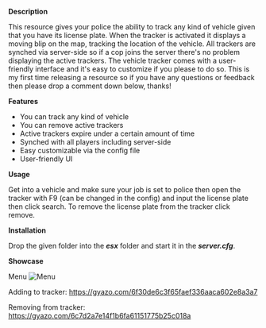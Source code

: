 **Description**

This resource gives your police the ability to track any kind of vehicle given that you have its license plate. When the tracker is activated it displays a moving blip on the map, tracking the location of the vehicle. All trackers are synched via server-side so if a cop joins the server there's no problem displaying the active trackers. The vehicle tracker comes with a user-friendly interface and it's easy to customize if you please to do so. This is my first time releasing a resource so if you have any questions or feedback then please drop a comment down below, thanks!

**Features**

* You can track any kind of vehicle
* You can remove active trackers
* Active trackers expire under a certain amount of time
* Synched with all players including server-side
* Easy customizable via the config file
* User-friendly UI

**Usage**

Get into a vehicle and make sure your job is set to police then open the tracker with F9 (can be changed in the config) and input the license plate then click search. To remove the license plate from the tracker click remove. 

**Installation**

Drop the given folder into the ***esx*** folder and start it in the ***server.cfg***.

**Showcase**

Menu
![Menu](https://i.imgur.com/oeWblSL.png)

Adding to tracker:
https://gyazo.com/6f30de6c3f65faef336aaca602e8a3a7

Removing from tracker: 
https://gyazo.com/6c7d2a7e14f1b6fa61151775b25c018a


